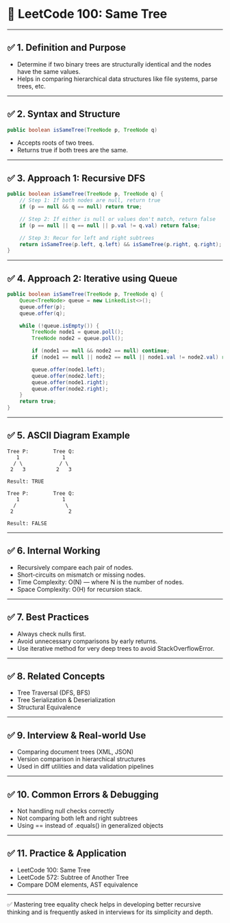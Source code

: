 # 🌳 LeetCode 100: Same Tree

---

## ✅ 1. Definition and Purpose

- Determine if two binary trees are structurally identical and the nodes have the same values.
- Helps in comparing hierarchical data structures like file systems, parse trees, etc.

---

## ✅ 2. Syntax and Structure

```java
public boolean isSameTree(TreeNode p, TreeNode q)
```
- Accepts roots of two trees.
- Returns true if both trees are the same.

---

## ✅ 3. Approach 1: Recursive DFS

```java
public boolean isSameTree(TreeNode p, TreeNode q) {
    // Step 1: If both nodes are null, return true
    if (p == null && q == null) return true;

    // Step 2: If either is null or values don't match, return false
    if (p == null || q == null || p.val != q.val) return false;

    // Step 3: Recur for left and right subtrees
    return isSameTree(p.left, q.left) && isSameTree(p.right, q.right);
}
```

---

## ✅ 4. Approach 2: Iterative using Queue

```java
public boolean isSameTree(TreeNode p, TreeNode q) {
    Queue<TreeNode> queue = new LinkedList<>();
    queue.offer(p);
    queue.offer(q);

    while (!queue.isEmpty()) {
        TreeNode node1 = queue.poll();
        TreeNode node2 = queue.poll();

        if (node1 == null && node2 == null) continue;
        if (node1 == null || node2 == null || node1.val != node2.val) return false;

        queue.offer(node1.left);
        queue.offer(node2.left);
        queue.offer(node1.right);
        queue.offer(node2.right);
    }
    return true;
}
```

---

## ✅ 5. ASCII Diagram Example

```
Tree P:        Tree Q:
   1              1
  / \            / \
 2   3          2   3

Result: TRUE

Tree P:        Tree Q:
   1              1
  /                \
 2                  2

Result: FALSE
```

---

## ✅ 6. Internal Working

- Recursively compare each pair of nodes.
- Short-circuits on mismatch or missing nodes.
- Time Complexity: O(N) — where N is the number of nodes.
- Space Complexity: O(H) for recursion stack.

---

## ✅ 7. Best Practices

- Always check nulls first.
- Avoid unnecessary comparisons by early returns.
- Use iterative method for very deep trees to avoid StackOverflowError.

---

## ✅ 8. Related Concepts

- Tree Traversal (DFS, BFS)
- Tree Serialization & Deserialization
- Structural Equivalence

---

## ✅ 9. Interview & Real-world Use

- Comparing document trees (XML, JSON)
- Version comparison in hierarchical structures
- Used in diff utilities and data validation pipelines

---

## ✅ 10. Common Errors & Debugging

- Not handling null checks correctly
- Not comparing both left and right subtrees
- Using == instead of .equals() in generalized objects

---

## ✅ 11. Practice & Application

- LeetCode 100: Same Tree
- LeetCode 572: Subtree of Another Tree
- Compare DOM elements, AST equivalence

---

✅ Mastering tree equality check helps in developing better recursive thinking and is frequently asked in interviews for its simplicity and depth.

